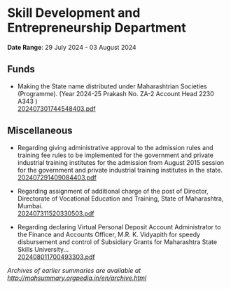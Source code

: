 # Skill Development and Entrepreneurship Department

**Date Range**: 29 July 2024 - 03 August 2024


## Funds
- Making the State name distributed under Maharashtrian Societies (Programme). (Year 2024-25 Prakash No. ZA-2 Account Head 2230 A343 )\
  [202407301744548403.pdf](https://gr.maharashtra.gov.in/Site/Upload/Government%20Resolutions/English/202407301744548403.pdf)

## Miscellaneous
- Regarding giving administrative approval to the admission rules and training fee rules to be implemented for the government and private industrial training institutes for the admission from August 2015 session for the government and private industrial training institutes in the state.\
  [202407291409084403.pdf](https://gr.maharashtra.gov.in/Site/Upload/Government%20Resolutions/English/202407291409084403.pdf)

- Regarding assignment of additional charge of the post of Director, Directorate of Vocational Education and Training, State of Maharashtra, Mumbai.\
  [202407311520330503.pdf](https://gr.maharashtra.gov.in/Site/Upload/Government%20Resolutions/English/202407311520330503....pdf)

- Regarding declaring Virtual Personal Deposit Account Administrator to the Finance and Accounts Officer, M.R. K. Vidyapith for speedy disbursement and control of Subsidiary Grants for Maharashtra State Skills University...\
  [202408011700493303.pdf](https://gr.maharashtra.gov.in/Site/Upload/Government%20Resolutions/English/202408011700493303.pdf)


*Archives of earlier summaries are available at http://mahsummary.orgpedia.in/en/archive.html*